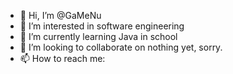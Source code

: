 - 👋 Hi, I’m @GaMeNu
- 👀 I’m interested in software engineering
- 🌱 I’m currently learning Java in school
- 💞️ I’m looking to collaborate on nothing yet, sorry.
- 📫 How to reach me: 

<!---
GaMeNu/GaMeNu is a ✨ special ✨ repository because its `README.md` (this file) appears on your GitHub profile.
You can click the Preview link to take a look at your changes.
--->
